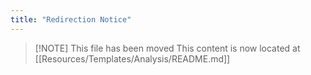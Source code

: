 ```yaml
---
title: "Redirection Notice"
---
```


> [\!NOTE] This file has been moved
> This content is now located at [[Resources/Templates/Analysis/README.md]]

